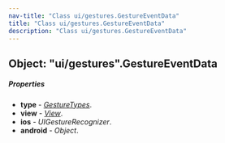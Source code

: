 ```yaml
---
nav-title: "Class ui/gestures.GestureEventData"
title: "Class ui/gestures.GestureEventData"
description: "Class ui/gestures.GestureEventData"
---
```

## Object: "ui/gestures".GestureEventData

##### Properties
 - **type** - [_GestureTypes_](../../ui/gestures/GestureTypes.md).
 - **view** - [_View_](../../ui/core/view/View.md).
 - **ios** - _UIGestureRecognizer_.
 - **android** - _Object_.